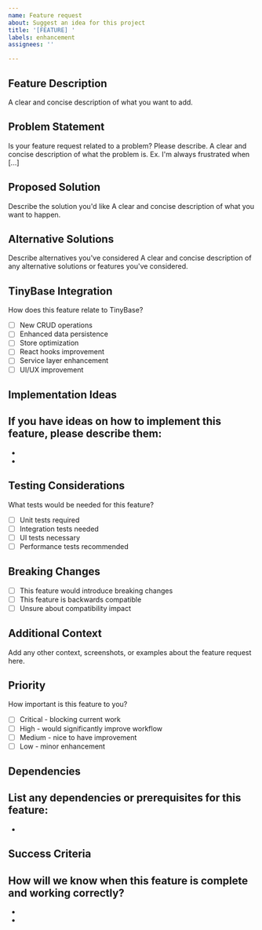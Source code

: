```yaml
---
name: Feature request
about: Suggest an idea for this project
title: '[FEATURE] '
labels: enhancement
assignees: ''

---
```


## Feature Description
A clear and concise description of what you want to add.

## Problem Statement
Is your feature request related to a problem? Please describe.
A clear and concise description of what the problem is. Ex. I'm always frustrated when [...]

## Proposed Solution
Describe the solution you'd like
A clear and concise description of what you want to happen.

## Alternative Solutions
Describe alternatives you've considered
A clear and concise description of any alternative solutions or features you've considered.

## TinyBase Integration
How does this feature relate to TinyBase?
- [ ] New CRUD operations
- [ ] Enhanced data persistence
- [ ] Store optimization
- [ ] React hooks improvement
- [ ] Service layer enhancement
- [ ] UI/UX improvement

## Implementation Ideas
If you have ideas on how to implement this feature, please describe them:
- 
- 
- 

## Testing Considerations
What tests would be needed for this feature?
- [ ] Unit tests required
- [ ] Integration tests needed
- [ ] UI tests necessary
- [ ] Performance tests recommended

## Breaking Changes
- [ ] This feature would introduce breaking changes
- [ ] This feature is backwards compatible
- [ ] Unsure about compatibility impact

## Additional Context
Add any other context, screenshots, or examples about the feature request here.

## Priority
How important is this feature to you?
- [ ] Critical - blocking current work
- [ ] High - would significantly improve workflow
- [ ] Medium - nice to have improvement
- [ ] Low - minor enhancement

## Dependencies
List any dependencies or prerequisites for this feature:
- 
- 

## Success Criteria
How will we know when this feature is complete and working correctly?
- 
- 
- 